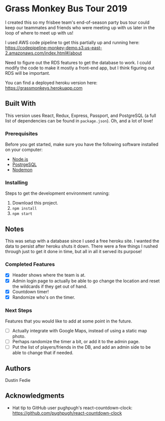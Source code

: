 # Grass Monkey Bus Tour 2019

I created this so my frisbee team's end-of-season party bus tour could keep our teammates and friends who were meeting up with us later in the loop of where to meet up with us!

I used AWS code pipeline to get this partially up and running here: https://codepipeline-monkey-demo.s3.us-east-2.amazonaws.com/index.html#/about

Need to figure out the RDS features to get the database to work. I could modify the code to make it mostly a front-end app, but I think figuring out RDS will be important.

You can find a deployed heroku version here: https://grassmonkeys.herokuapp.com

## Built With

This version uses React, Redux, Express, Passport, and PostgreSQL (a full list of dependencies can be found in `package.json`). Oh, and a lot of love!


### Prerequisites

Before you get started, make sure you have the following software installed on your computer:

- [Node.js](https://nodejs.org/en/)
- [PostrgeSQL](https://www.postgresql.org/)
- [Nodemon](https://nodemon.io/)


### Installing

Steps to get the development environment running:

1. Download this project.
2. `npm install`
3. `npm start`


## Notes

This was setup with a database since I used a free heroku site. I wanted the data to persist after heroku shuts it down. There were a few things I rushed through just to get it done in time, but all in all it served its purpose!

### Completed Features

- [x] Header shows where the team is at.
- [x] Admin login page to actually be able to go change the location and reset the wildcards if they get out of hand.
- [x] Countdown timer!
- [x] Randomize who's on the timer.

### Next Steps

Features that you would like to add at some point in the future.

- [ ] Actually integrate with Google Maps, instead of using a static map photo.
- [ ] Perhaps randomize the timer a bit, or add it to the admin page.
- [ ] Put the list of players/friends in the DB, and add an admin side to be able to change that if needed.

## Authors

Dustin Fedie


## Acknowledgments

* Hat tip to GitHub user pughpugh's react-countdown-clock: https://github.com/pughpugh/react-countdown-clock
